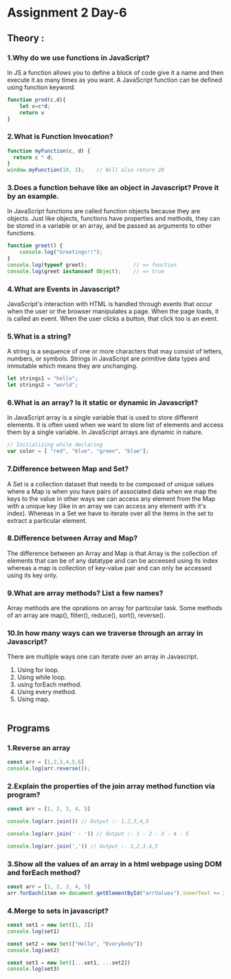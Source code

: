 # Assignment 2 Day-6
## Theory :

### **1.Why do we use functions in JavaScript?**
In JS a function allows you to define a block of code give it a name and then execute it as many times as you want.
A JavaScript function can be defined using function keyword.

```javascript
function prod(c,d){
    let v=c*d;
    return v
}
```
### **2.What is Function Invocation?**

```javascript
function myFunction(c, d) {
  return c * d;
}
window.myFunction(10, 2);    // Will also return 20
```

### **3.Does a function behave like an object in Javascript? Prove it by an example.**
In JavaScript functions are called function objects because they are objects. 
Just like objects, functions have properties and methods, they can be stored in a variable or an array, and be passed as arguments to other functions.

```javascript
function greet() {
    console.log("Greetings!!");
}
console.log(typeof greet);               // => function
console.log(greet instanceof Object);    // => true
```

### **4.What are Events in Javascript?**
JavaScript's interaction with HTML is handled through events that occur when the user or the browser manipulates a page. When the page loads, it is called an event. When the user clicks a button, that click too is an event.

### **5.What is a string?**
A string is a sequence of one or more characters that may consist of letters, numbers, or symbols. Strings in JavaScript are primitive data types and immutable which means they are unchanging.

```javascript
let strings1 = "hello";
let strings2 = "world";
```

### **6.What is an array? Is it static or dynamic in Javascript?**
In JavaScript array is a single variable that is used to store different elements. 
It is often used when we want to store list of elements and access them by a single variable.
In JavaScript arrays are dynamic in nature.

```javascript
// Initializing while declaring
var color = [ "red", "blue", "green", "blue"];
```

### **7.Difference between Map and Set?**
A Set is a collection dataset that needs to be composed of unique values where a Map is when you have pairs of associated data when we map the keys to the value in other ways we can access any element from the Map with a unique key (like in an array we can access any element with it's index). Whereas in a Set we have to iterate over all the items in the set to extract a particular element.


### **8.Difference between Array and Map?**
The difference between an Array and Map is that Array is the collection of elements that can be of any datatype and can be acceesed using its index whereas a map is collection of key-value pair and can only be accessed using its key only.

### **9.What are array methods? List a few names?**
Array methods are the oprations on array for particular task.
Some methods of an array are map(), filter(), reduce(), sort(), reverse().


### **10.In how many ways can we traverse through an array in Javascript?**

There are multiple ways one can iterate over an array in Javascript.
1. Using for loop. 
2. Using while loop. 
3. using forEach method. 
4. Using every method. 
5. Using map. 
<br><br>
## Programs
### **1.Reverse an array**
```javascript
const arr = [1,2,3,4,5,6]
console.log(arr.reverse());
```

### **2.Explain the properties of the join array method function via program?**

```javascript
const arr = [1, 2, 3, 4, 5]

console.log(arr.join()) // Output :- 1,2,3,4,5

console.log(arr.join(' - ')) // Output :- 1 - 2 - 3 - 4 - 5

console.log(arr.join(',')) // Output :- 1,2,3,4,5
```


### **3.Show all the values of an array in a html webpage using DOM and forEach method?**

```javascript
const arr = [1, 2, 3, 4, 5]
arr.forEach(item => document.getElementById("arrValues").innerText += item)
```

### **4.Merge to sets in javascript?**

```javascript
const set1 = new Set([1, 2])
console.log(set1) 

const set2 = new Set(["Hello", "Everybody"])
console.log(set2)

const set3 = new Set([...set1, ...set2])
console.log(set3) 
```


